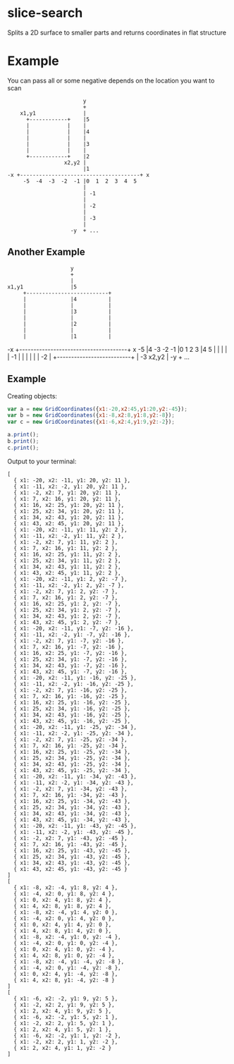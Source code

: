 # slice-search
Splits a 2D surface to smaller parts and returns coordinates in flat structure

# Example

You can pass all or some negative depends on the location you want to scan
```
                        y
                        +
    x1,y1               |
      +------------+    |5
      |            |    |
      |            |    |4
      |            |    |
      |            |    |3
      |            |    |
      +------------+    |2
                  x2,y2 |
                        |1
-x +--------------------------------------+ x
     -5  -4  -3  -2  -1 |0  1  2  3  4  5
                        |
                        | -1
                        |
                        | -2
                        |
                        | -3
                        |
                    -y  + ...
```


## Another Example

                        y
                        +
                        |
    x1,y1               |5
         +--------------------------+
         |              |4          |
         |              |           |
         |              |3          |
         |              |           |
         |              |2          |
         |              |           |
         |              |1          |
-x +--------------------------------------+ x
     -5  |4  -3  -2  -1 |0  1  2  3 |4  5
         |              |           |
         |              | -1        |
         |              |           |
         |              | -2        |
         +--------------------------+
                        | -3        x2,y2
                        |
                    -y  + ...






## Example 

Creating objects:
```javascript
var a = new GridCoordinates({x1:-20,x2:45,y1:20,y2:-45});
var b = new GridCoordinates({x1:-8,x2:8,y1:8,y2:-8});
var c = new GridCoordinates({x1:-6,x2:4,y1:9,y2:-2});

a.print();
b.print();
c.print();
```

Output to your terminal:
```
[
  { x1: -20, x2: -11, y1: 20, y2: 11 },
  { x1: -11, x2: -2, y1: 20, y2: 11 },
  { x1: -2, x2: 7, y1: 20, y2: 11 },
  { x1: 7, x2: 16, y1: 20, y2: 11 },
  { x1: 16, x2: 25, y1: 20, y2: 11 },
  { x1: 25, x2: 34, y1: 20, y2: 11 },
  { x1: 34, x2: 43, y1: 20, y2: 11 },
  { x1: 43, x2: 45, y1: 20, y2: 11 },
  { x1: -20, x2: -11, y1: 11, y2: 2 },
  { x1: -11, x2: -2, y1: 11, y2: 2 },
  { x1: -2, x2: 7, y1: 11, y2: 2 },
  { x1: 7, x2: 16, y1: 11, y2: 2 },
  { x1: 16, x2: 25, y1: 11, y2: 2 },
  { x1: 25, x2: 34, y1: 11, y2: 2 },
  { x1: 34, x2: 43, y1: 11, y2: 2 },
  { x1: 43, x2: 45, y1: 11, y2: 2 },
  { x1: -20, x2: -11, y1: 2, y2: -7 },
  { x1: -11, x2: -2, y1: 2, y2: -7 },
  { x1: -2, x2: 7, y1: 2, y2: -7 },
  { x1: 7, x2: 16, y1: 2, y2: -7 },
  { x1: 16, x2: 25, y1: 2, y2: -7 },
  { x1: 25, x2: 34, y1: 2, y2: -7 },
  { x1: 34, x2: 43, y1: 2, y2: -7 },
  { x1: 43, x2: 45, y1: 2, y2: -7 },
  { x1: -20, x2: -11, y1: -7, y2: -16 },
  { x1: -11, x2: -2, y1: -7, y2: -16 },
  { x1: -2, x2: 7, y1: -7, y2: -16 },
  { x1: 7, x2: 16, y1: -7, y2: -16 },
  { x1: 16, x2: 25, y1: -7, y2: -16 },
  { x1: 25, x2: 34, y1: -7, y2: -16 },
  { x1: 34, x2: 43, y1: -7, y2: -16 },
  { x1: 43, x2: 45, y1: -7, y2: -16 },
  { x1: -20, x2: -11, y1: -16, y2: -25 },
  { x1: -11, x2: -2, y1: -16, y2: -25 },
  { x1: -2, x2: 7, y1: -16, y2: -25 },
  { x1: 7, x2: 16, y1: -16, y2: -25 },
  { x1: 16, x2: 25, y1: -16, y2: -25 },
  { x1: 25, x2: 34, y1: -16, y2: -25 },
  { x1: 34, x2: 43, y1: -16, y2: -25 },
  { x1: 43, x2: 45, y1: -16, y2: -25 },
  { x1: -20, x2: -11, y1: -25, y2: -34 },
  { x1: -11, x2: -2, y1: -25, y2: -34 },
  { x1: -2, x2: 7, y1: -25, y2: -34 },
  { x1: 7, x2: 16, y1: -25, y2: -34 },
  { x1: 16, x2: 25, y1: -25, y2: -34 },
  { x1: 25, x2: 34, y1: -25, y2: -34 },
  { x1: 34, x2: 43, y1: -25, y2: -34 },
  { x1: 43, x2: 45, y1: -25, y2: -34 },
  { x1: -20, x2: -11, y1: -34, y2: -43 },
  { x1: -11, x2: -2, y1: -34, y2: -43 },
  { x1: -2, x2: 7, y1: -34, y2: -43 },
  { x1: 7, x2: 16, y1: -34, y2: -43 },
  { x1: 16, x2: 25, y1: -34, y2: -43 },
  { x1: 25, x2: 34, y1: -34, y2: -43 },
  { x1: 34, x2: 43, y1: -34, y2: -43 },
  { x1: 43, x2: 45, y1: -34, y2: -43 },
  { x1: -20, x2: -11, y1: -43, y2: -45 },
  { x1: -11, x2: -2, y1: -43, y2: -45 },
  { x1: -2, x2: 7, y1: -43, y2: -45 },
  { x1: 7, x2: 16, y1: -43, y2: -45 },
  { x1: 16, x2: 25, y1: -43, y2: -45 },
  { x1: 25, x2: 34, y1: -43, y2: -45 },
  { x1: 34, x2: 43, y1: -43, y2: -45 },
  { x1: 43, x2: 45, y1: -43, y2: -45 }
]
[
  { x1: -8, x2: -4, y1: 8, y2: 4 },
  { x1: -4, x2: 0, y1: 8, y2: 4 },
  { x1: 0, x2: 4, y1: 8, y2: 4 },
  { x1: 4, x2: 8, y1: 8, y2: 4 },
  { x1: -8, x2: -4, y1: 4, y2: 0 },
  { x1: -4, x2: 0, y1: 4, y2: 0 },
  { x1: 0, x2: 4, y1: 4, y2: 0 },
  { x1: 4, x2: 8, y1: 4, y2: 0 },
  { x1: -8, x2: -4, y1: 0, y2: -4 },
  { x1: -4, x2: 0, y1: 0, y2: -4 },
  { x1: 0, x2: 4, y1: 0, y2: -4 },
  { x1: 4, x2: 8, y1: 0, y2: -4 },
  { x1: -8, x2: -4, y1: -4, y2: -8 },
  { x1: -4, x2: 0, y1: -4, y2: -8 },
  { x1: 0, x2: 4, y1: -4, y2: -8 },
  { x1: 4, x2: 8, y1: -4, y2: -8 }
]
[
  { x1: -6, x2: -2, y1: 9, y2: 5 },
  { x1: -2, x2: 2, y1: 9, y2: 5 },
  { x1: 2, x2: 4, y1: 9, y2: 5 },
  { x1: -6, x2: -2, y1: 5, y2: 1 },
  { x1: -2, x2: 2, y1: 5, y2: 1 },
  { x1: 2, x2: 4, y1: 5, y2: 1 },
  { x1: -6, x2: -2, y1: 1, y2: -2 },
  { x1: -2, x2: 2, y1: 1, y2: -2 },
  { x1: 2, x2: 4, y1: 1, y2: -2 }
]
```
